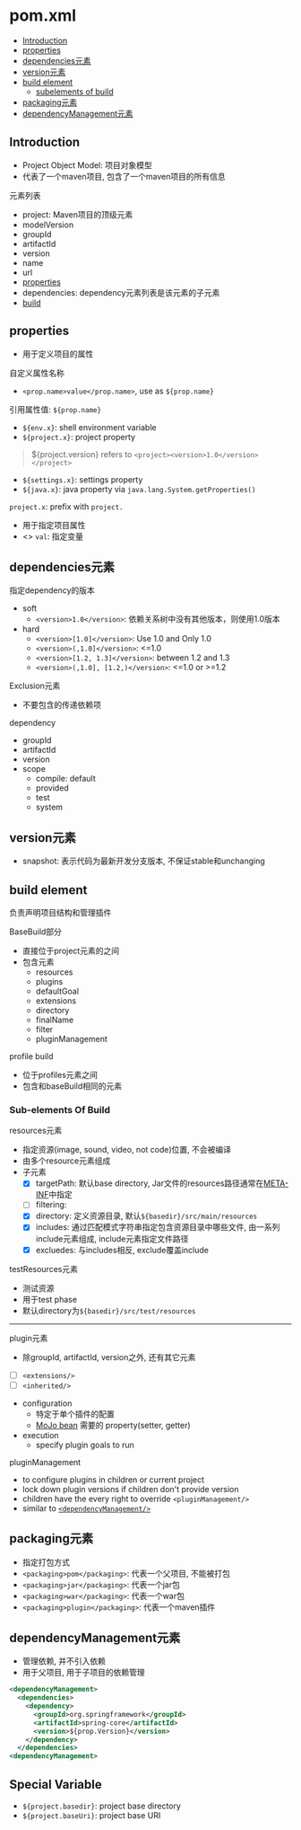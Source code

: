 # pom.xml

- [Introduction](#introduction)
- [properties](#properties)
- [dependencies元素](#dependencies元素)
- [version元素](#version元素)
- [build element](#build-element)
  - [subelements of build](#subelements-of-build)
- [packaging元素](#packaging元素)
- [dependencyManagement元素](#dependencymanagement元素)

## Introduction

- Project Object Model: 项目对象模型
- 代表了一个maven项目, 包含了一个maven项目的所有信息

元素列表

- project: Maven项目的顶级元素
- modelVersion
- groupId
- artifactId
- version
- name
- url
- [properties](#properties)
- dependencies: dependency元素列表是该元素的子元素
- [build](#build-element)

## properties

- 用于定义项目的属性

自定义属性名称

- `<prop.name>value</prop.name>`, use as `${prop.name}`

引用属性值: `${prop.name}`

- `${env.x}`: shell environment variable
- `${project.x}`: project property

> ${project.version} refers to `<project><version>1.0</version></project>`

- `${settings.x}`: settings property
- `${java.x}`: java property via `java.lang.System.getProperties()`


`project.x`: prefix with `project.`
  - 用于指定项目属性
  - <>
`val`: 指定变量

## dependencies元素

指定dependency的版本

- soft
  - `<version>1.0</version>`: 依赖关系树中没有其他版本，则使用1.0版本
- hard
  - `<version>[1.0]</version>`: Use 1.0 and Only 1.0
  - `<version>(,1.0]</version>`: <=1.0
  - `<version>[1.2, 1.3]</version>`: between 1.2 and 1.3
  - `<version>(,1.0], [1.2,)</version>`: <=1.0 or >=1.2

Exclusion元素

- 不要包含的传递依赖项

dependency

- groupId
- artifactId
- version
- scope
  - compile: default
  - provided
  - test
  - system

## version元素

- snapshot: 表示代码为最新开发分支版本, 不保证stable和unchanging

## build element

负责声明项目结构和管理插件

BaseBuild部分

- 直接位于project元素的之间
- 包含元素
  - resources
  - plugins
  - defaultGoal
  - extensions
  - directory
  - finalName
  - filter
  - pluginManagement

profile build

- 位于profiles元素之间
- 包含和baseBuild相同的元素

### Sub-elements Of Build

resources元素

- 指定资源(image, sound, video, not code)位置, 不会被编译
- 由多个resource元素组成
- 子元素
  - [x] targetPath: 默认base directory, Jar文件的resources路径通常在[META-INF]()中指定
  - [ ] filtering: 
  - [x] directory: 定义资源目录, 默认`${basedir}/src/main/resources`
  - [x] includes: 通过匹配模式字符串指定包含资源目录中哪些文件, 由一系列include元素组成, include元素指定文件路径
  - [x] excluedes: 与includes相反, exclude覆盖include

testResources元素

- 测试资源
- 用于test phase
- 默认directory为`${basedir}/src/test/resources`

***

plugin元素

- 除groupId, artifactId, version之外, 还有其它元素
- [ ] `<extensions/>`
- [ ] `<inherited/>`
- configuration
  - 特定于单个插件的配置
  - [MoJo bean](Maven_Custom_Plugin.md#simple-mojo-class) 需要的 property(setter, getter)
- execution
  - specify plugin goals to run

pluginManagement

- to configure plugins in children or current project
- lock down plugin versions if children don't provide version
- children have the every right to override `<pluginManagement/>`
- similar to [`<dependencyManagement/>`](#dependencymanagement元素)

## packaging元素

- 指定打包方式
- `<packaging>pom</packaging>`: 代表一个父项目, 不能被打包
- `<packaging>jar</packaging>`: 代表一个jar包
- `<packaging>war</packaging>`: 代表一个war包
- `<packaging>plugin</packaging>`: 代表一个maven插件

## dependencyManagement元素

- 管理依赖, 并不引入依赖
- 用于父项目, 用于子项目的依赖管理

```xml
<dependencyManagement>
  <dependencies>
    <dependency>
      <groupId>org.springframework</groupId>
      <artifactId>spring-core</artifactId>
      <version>${prop.Version}</version>
    </dependency>
  </dependencies>
<dependencyManagement>
```

## Special Variable

- `${project.basedir}`: project base directory
- `${project.baseUri}`: project base URI

